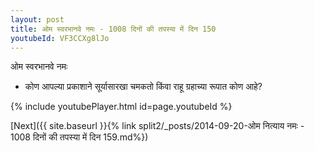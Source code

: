 ```yaml
---
layout: post
title: ओम स्वरभानवे नमः - 1008 दिनों की तपस्या में दिन 150
youtubeId: VF3CCXg8lJo
---
```

 
 
 ओम स्वरभानवे नमः  
 
 -  कोण आपल्या प्रकाशाने सूर्यासारखा चमकतो किंवा राहू ग्रहाच्या रूपात कोण आहे? 
 
  
 
  
 
 
 
 
 
 


{% include youtubePlayer.html id=page.youtubeId %}
 
[Next]({{ site.baseurl }}{% link  split2/_posts/2014-09-20-ओम नित्याय नमः - 1008 दिनों की तपस्या में दिन 159.md%})
 
